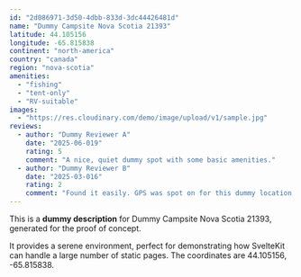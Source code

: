 ```yaml
---
id: "2d086971-3d50-4dbb-833d-3dc44426481d"
name: "Dummy Campsite Nova Scotia 21393"
latitude: 44.105156
longitude: -65.815838
continent: "north-america"
country: "canada"
region: "nova-scotia"
amenities:
  - "fishing"
  - "tent-only"
  - "RV-suitable"
images:
  - "https://res.cloudinary.com/demo/image/upload/v1/sample.jpg"
reviews:
  - author: "Dummy Reviewer A"
    date: "2025-06-019"
    rating: 5
    comment: "A nice, quiet dummy spot with some basic amenities."
  - author: "Dummy Reviewer B"
    date: "2025-03-016"
    rating: 2
    comment: "Found it easily. GPS was spot on for this dummy location."
---
```


This is a **dummy description** for Dummy Campsite Nova Scotia 21393, generated for the proof of concept.

It provides a serene environment, perfect for demonstrating how SvelteKit can handle a large number of static pages. The coordinates are 44.105156, -65.815838.
